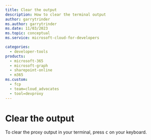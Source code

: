 ```yaml
---
title: Clear the output
description: How to clear the terminal output
author: garrytrinder
ms.author: garrytrinder
ms.date: 11/03/2023
ms.topic: conceptual
ms.service: microsoft-cloud-for-developers

categories:
  - developer-tools
products:
  - microsoft-365
  - microsoft-graph
  - sharepoint-online
  - m365
ms.custom:
  - fcp
  - team=cloud_advocates
  - tool=devproxy
---
```


# Clear the output

To clear the proxy output in your terminal, press <kbd>c</kbd> on your keyboard.
